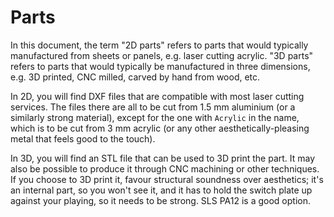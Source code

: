 # Parts

In this document, the term "2D parts" refers to parts that would typically manufactured from sheets or panels, e.g. laser cutting acrylic. "3D parts" refers to parts that would typically be manufactured in three dimensions, e.g. 3D printed, CNC milled, carved by hand from wood, etc.

In 2D, you will find DXF files that are compatible with most laser cutting services. The files there are all to be cut from 1.5 mm aluminium (or a similarly strong material), except for the one with `Acrylic` in the name, which is to be cut from 3 mm acrylic (or any other aesthetically-pleasing metal that feels good to the touch).

In 3D, you will find an STL file that can be used to 3D print the part. It may also be possible to produce it through CNC machining or other techniques. If you choose to 3D print it, favour structural soundness over aesthetics; it's an internal part, so you won't see it, and it has to hold the switch plate up against your playing, so it needs to be strong. SLS PA12 is a good option.
